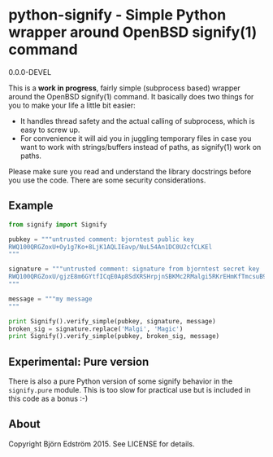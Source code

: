 # python-signify - Simple Python wrapper around OpenBSD signify(1) command

0.0.0-DEVEL

This is a **work in progress**, fairly simple (subprocess based) wrapper around the OpenBSD signify(1) command. It basically does two things for you to make your life a little bit easier:

- It handles thread safety and the actual calling of subprocess, which is easy to screw up.
- For convenience it will aid you in juggling temporary files in case you want to work with strings/buffers instead of paths, as signify(1) work on paths.

Please make sure you read and understand the library docstrings before you use the code. There are some security considerations.

## Example

```python
from signify import Signify

pubkey = """untrusted comment: bjorntest public key
RWQ100QRGZoxU+Oy1g7Ko+8LjK1AQLIEavp/NuL54An1DC0U2cfCLKEl
"""

signature = """untrusted comment: signature from bjorntest secret key
RWQ100QRGZoxU/gjzE8m6GYtfICqE0Ap8SdXRSHrpjnSBKMc2RMalgi5RKrEHmKfTmcsuB9ZzDCo6K6sYEqaEcEnnAFa0zCewAg=
"""

message = """my message
"""

print Signify().verify_simple(pubkey, signature, message)
broken_sig = signature.replace('Malgi', 'Magic')
print Signify().verify_simple(pubkey, broken_sig, message)
```

## Experimental: Pure version

There is also a pure Python version of some signify behavior in the `signify.pure` module. This is too slow for practical use but is included in this code as a bonus :-)

## About

Copyright Björn Edström 2015. See LICENSE for details.
